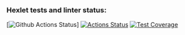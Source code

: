 ### Hexlet tests and linter status:
[![Github Actions Status](https://github.com/mom4uk/python-project-lvl1/workflows/Python%20CI/badge.svg)]
[![Actions Status](https://github.com/mom4uk/python-project-lvl1/workflows/hexlet-check/badge.svg)](https://github.com/mom4uk/python-project-lvl1/actions)
[![Test Coverage](https://api.codeclimate.com/v1/badges/60b1a068014ab85a3577/test_coverage)](https://codeclimate.com/github/mom4uk/python-project-lvl1/test_coverage)